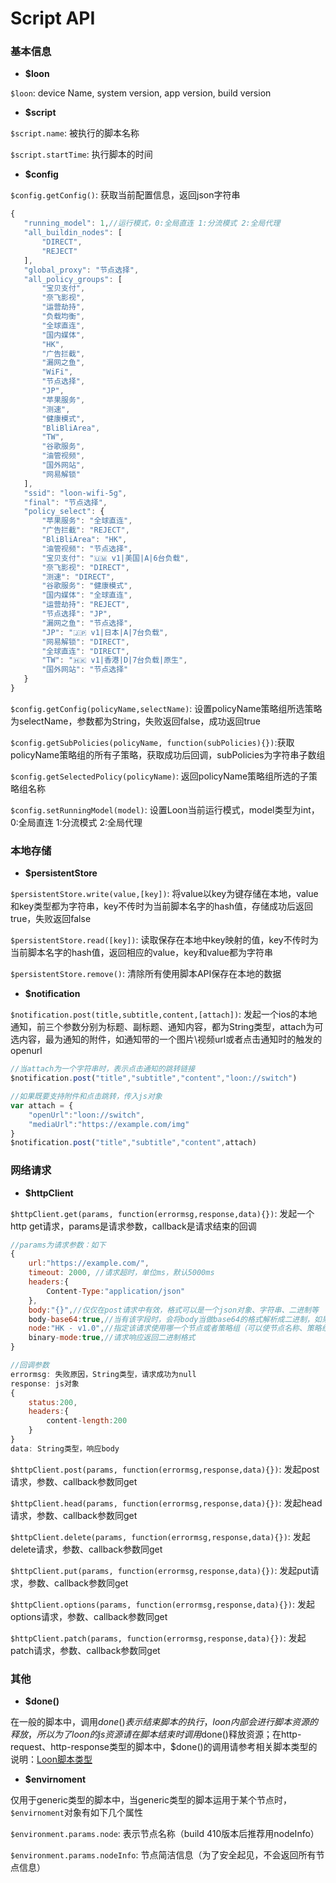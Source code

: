 # Script API

### 基本信息
- **$loon**

`$loon`: device Name, system version, app version, build version

- **$script**

`$script.name`: 被执行的脚本名称

`$script.startTime`: 执行脚本的时间

- **$config**

`$config.getConfig()`: 获取当前配置信息，返回json字符串

 ```javascript
 {
    "running_model": 1,//运行模式，0:全局直连 1:分流模式 2:全局代理
    "all_buildin_nodes": [
        "DIRECT",
        "REJECT"
    ],
    "global_proxy": "节点选择",
    "all_policy_groups": [
        "宝贝支付",
        "奈飞影视",
        "运营劫持",
        "负载均衡",
        "全球直连",
        "国内媒体",
        "HK",
        "广告拦截",
        "漏网之鱼",
        "WiFi",
        "节点选择",
        "JP",
        "苹果服务",
        "测速",
        "健康模式",
        "BliBliArea",
        "TW",
        "谷歌服务",
        "油管视频",
        "国外网站",
        "网易解锁"
    ],
    "ssid": "loon-wifi-5g",
    "final": "节点选择",
    "policy_select": {
        "苹果服务": "全球直连",
        "广告拦截": "REJECT",
        "BliBliArea": "HK",
        "油管视频": "节点选择",
        "宝贝支付": "🇺🇲 v1|美国|A|6台负载",
        "奈飞影视": "DIRECT",
        "测速": "DIRECT",
        "谷歌服务": "健康模式",
        "国内媒体": "全球直连",
        "运营劫持": "REJECT",
        "节点选择": "JP",
        "漏网之鱼": "节点选择",
        "JP": "🇯🇵 v1|日本|A|7台负载",
        "网易解锁": "DIRECT",
        "全球直连": "DIRECT",
        "TW": "🇭🇰 v1|香港|D|7台负载|原生",
        "国外网站": "节点选择"
    }
}
 ```
`$config.getConfig(policyName,selectName)`: 设置policyName策略组所选策略为selectName，参数都为String，失败返回false，成功返回true

`$config.getSubPolicies(policyName, function(subPolicies){})`:获取policyName策略组的所有子策略，获取成功后回调，subPolicies为字符串子数组

`$config.getSelectedPolicy(policyName)`: 返回policyName策略组所选的子策略组名称

`$config.setRunningModel(model)`: 设置Loon当前运行模式，model类型为int，0:全局直连 1:分流模式 2:全局代理

### 本地存储
- **$persistentStore**

`$persistentStore.write(value,[key])`: 将value以key为键存储在本地，value和key类型都为字符串，key不传时为当前脚本名字的hash值，存储成功后返回true，失败返回false

`$persistentStore.read([key])`: 读取保存在本地中key映射的值，key不传时为当前脚本名字的hash值，返回相应的value，key和value都为字符串

`$persistentStore.remove()`: 清除所有使用脚本API保存在本地的数据

- **$notification**

`$notification.post(title,subtitle,content,[attach])`: 发起一个ios的本地通知，前三个参数分别为标题、副标题、通知内容，都为String类型，attach为可选内容，最为通知的附件，如通知带的一个图片\视频url或者点击通知时的触发的openurl

```javascript
//当attach为一个字符串时，表示点击通知的跳转链接
$notification.post("title","subtitle","content","loon://switch")

//如果既要支持附件和点击跳转，传入js对象
var attach = {
    "openUrl":"loon://switch",
    "mediaUrl":"https://example.com/img"
}
$notification.post("title","subtitle","content",attach)
```

### 网络请求

- **$httpClient**

`$httpClient.get(params, function(errormsg,response,data){})`:  发起一个http get请求，params是请求参数，callback是请求结束的回调

```javascript
//params为请求参数：如下
{
    url:"https://example.com/",
    timeout: 2000, //请求超时，单位ms，默认5000ms
    headers:{
        Content-Type:"application/json"
    },
    body:"{}",//仅仅在post请求中有效，格式可以是一个json对象、字符串、二进制等
    body-base64:true,//当有该字段时，会将body当做base64的格式解析成二进制，如果body参数不是base64后的二进制，请不要设定该值（build 612版本后有效）
    node:"HK - v1.0",//指定该请求使用哪一个节点或者策略组（可以使节点名称、策略组名称，也可以说是一个Loon格式的节点描述，如：node:"shadowsocksr,example.com,1070,chacha20-ietf,"password",protocol=auth_aes128_sha1,protocol-param=test,obfs=plain,obfs-param=edge.microsoft.com"）
    binary-mode:true,//请求响应返回二进制格式
}

//回调参数
errormsg: 失败原因，String类型，请求成功为null
response: js对象
{
    status:200,
    headers:{
        content-length:200
    }
}
data: String类型，响应body

```

`$httpClient.post(params, function(errormsg,response,data){})`: 发起post请求，参数、callback参数同get

`$httpClient.head(params, function(errormsg,response,data){})`: 发起head请求，参数、callback参数同get

`$httpClient.delete(params, function(errormsg,response,data){})`: 发起delete请求，参数、callback参数同get

`$httpClient.put(params, function(errormsg,response,data){})`: 发起put请求，参数、callback参数同get

`$httpClient.options(params, function(errormsg,response,data){})`: 发起options请求，参数、callback参数同get

`$httpClient.patch(params, function(errormsg,response,data){})`: 发起patch请求，参数、callback参数同get

### 其他

- **$done()**

在一般的脚本中，调用$done()表示结束脚本的执行，loon内部会进行脚本资源的释放，所以为了loon的js资源请在脚本结束时调用$done()释放资源；在http-request、http-response类型的脚本中，$done()的调用请参考相关脚本类型的说明：[Loon脚本类型](cn/script.md)

- **$envirnoment**

仅用于generic类型的脚本中，当generic类型的脚本运用于某个节点时，`$envirnoment`对象有如下几个属性

`$environment.params.node`: 表示节点名称（build 410版本后推荐用nodeInfo）

`$environment.params.nodeInfo`: 节点简洁信息（为了安全起见，不会返回所有节点信息）